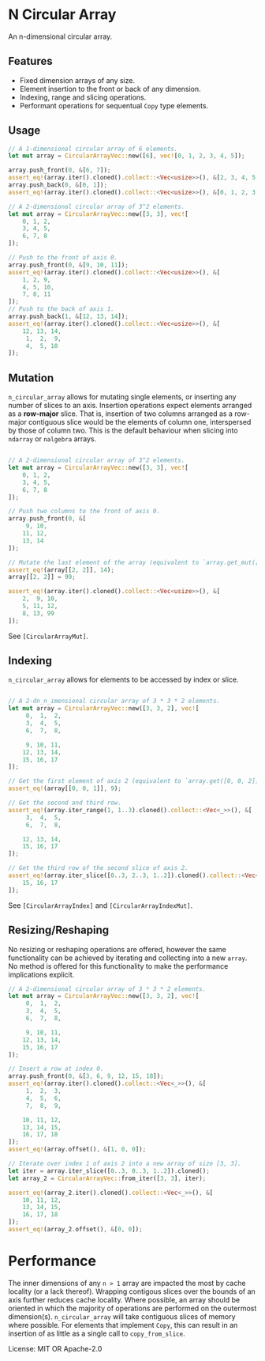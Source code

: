 # N Circular Array
An n-dimensional circular array.

## Features

- Fixed dimension arrays of any size.
- Element insertion to the front or back of any dimension.
- Indexing, range and slicing operations.
- Performant operations for sequentual `Copy` type elements.

## Usage

```rust
// A 1-dimensional circular array of 6 elements.
let mut array = CircularArrayVec::new([6], vec![0, 1, 2, 3, 4, 5]);

array.push_front(0, &[6, 7]);
assert_eq!(array.iter().cloned().collect::<Vec<usize>>(), &[2, 3, 4, 5, 6, 7]);
array.push_back(0, &[0, 1]);
assert_eq!(array.iter().cloned().collect::<Vec<usize>>(), &[0, 1, 2, 3, 4, 5]);

// A 2-dimensional circular array of 3^2 elements.
let mut array = CircularArrayVec::new([3, 3], vec![
    0, 1, 2,
    3, 4, 5,
    6, 7, 8
]);

// Push to the front of axis 0.
array.push_front(0, &[9, 10, 11]);
assert_eq!(array.iter().cloned().collect::<Vec<usize>>(), &[
    1, 2, 9,
    4, 5, 10,
    7, 8, 11
]);
// Push to the back of axis 1.
array.push_back(1, &[12, 13, 14]);
assert_eq!(array.iter().cloned().collect::<Vec<usize>>(), &[
    12, 13, 14,
     1,  2,  9,
     4,  5, 10
]);
```

## Mutation

`n_circular_array` allows for mutating single elements, or inserting any number
of slices to an axis. Insertion operations expect elements arranged as a **row-major**
slice. That is, insertion of two columns arranged as a row-major contiguous
slice would be the elements of column one, interspersed by those of column two.
This is the default behaviour when slicing into `ndarray` or `nalgebra` arrays.

```rust

// A 2-dimensional circular array of 3^2 elements.
let mut array = CircularArrayVec::new([3, 3], vec![
    0, 1, 2,
    3, 4, 5,
    6, 7, 8
]);

// Push two columns to the front of axis 0.
array.push_front(0, &[
     9, 10,
    11, 12,
    13, 14
]);

// Mutate the last element of the array (equivalent to `array.get_mut([2, 2])`).
assert_eq!(array[[2, 2]], 14);
array[[2, 2]] = 99;

assert_eq!(array.iter().cloned().collect::<Vec<usize>>(), &[
    2,  9, 10,
    5, 11, 12,
    8, 13, 99
]);
```
See `[CircularArrayMut]`.

## Indexing

`n_circular_array` allows for elements to be accessed by index or slice.

```rust

// A 2-dn_n_imensional circular array of 3 * 3 * 2 elements.
let mut array = CircularArrayVec::new([3, 3, 2], vec![
     0,  1,  2,
     3,  4,  5,
     6,  7,  8,

     9, 10, 11,
    12, 13, 14,
    15, 16, 17
]);

// Get the first element of axis 2 (equivalent to `array.get([0, 0, 2])`).
assert_eq!(array[[0, 0, 1]], 9);

// Get the second and third row.
assert_eq!(array.iter_range(1, 1..3).cloned().collect::<Vec<_>>(), &[
     3,  4,  5,
     6,  7,  8,

    12, 13, 14,
    15, 16, 17
]);

// Get the third row of the second slice of axis 2.
assert_eq!(array.iter_slice([0..3, 2..3, 1..2]).cloned().collect::<Vec<_>>(), &[
    15, 16, 17
]);
```
See `[CircularArrayIndex]` and `[CircularArrayIndexMut]`.

## Resizing/Reshaping

No resizing or reshaping operations are offered, however the same functionality
can be achieved by iterating and collecting into a new `array`. No method is
offered for this functionality to make the performance implications explicit.

```rust
// A 2-dimensional circular array of 3 * 3 * 2 elements.
let mut array = CircularArrayVec::new([3, 3, 2], vec![
     0,  1,  2,
     3,  4,  5,
     6,  7,  8,

     9, 10, 11,
    12, 13, 14,
    15, 16, 17
]);

// Insert a row at index 0.
array.push_front(0, &[3, 6, 9, 12, 15, 18]);
assert_eq!(array.iter().cloned().collect::<Vec<_>>(), &[
     1,  2,  3,
     4,  5,  6,
     7,  8,  9,

    10, 11, 12,
    13, 14, 15,
    16, 17, 18
]);
assert_eq!(array.offset(), &[1, 0, 0]);

// Iterate over index 1 of axis 2 into a new array of size [3, 3].
let iter = array.iter_slice([0..3, 0..3, 1..2]).cloned();
let array_2 = CircularArrayVec::from_iter([3, 3], iter);

assert_eq!(array_2.iter().cloned().collect::<Vec<_>>(), &[
    10, 11, 12,
    13, 14, 15,
    16, 17, 18
]);
assert_eq!(array_2.offset(), &[0, 0]);
```

# Performance

The inner dimensions of any `n > 1` array are impacted the most by cache locality
(or a lack thereof). Wrapping contigous slices over the bounds of an axis further
reduces cache locality. Where possible, an array should be oriented in which the
majority of operations are performed on the outermost dimension(s). `n_circular_array`
will take contiguous slices of memory where possible. For elements that implement
`Copy`, this can result in an insertion of as little as a single call to `copy_from_slice`.


License: MIT OR Apache-2.0
